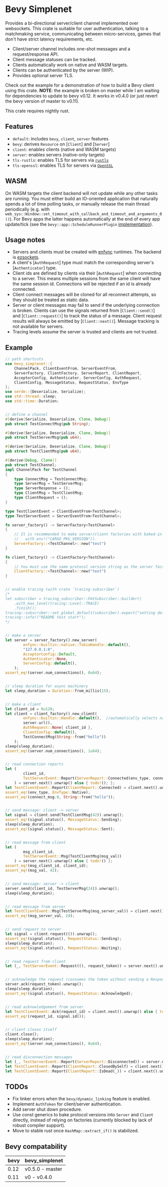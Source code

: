 # Bevy Simplenet

Provides a bi-directional server/client channel implemented over websockets. This crate is suitable for user authentication, talking to a matchmaking service, communicating between micro-services, games that don't have strict latency requirements, etc.

- Client/server channel includes one-shot messages and a request/response API.
- Client message statuses can be tracked.
- Clients automatically work on native and WASM targets.
- Clients can be authenticated by the server (WIP).
- Provides optional server TLS.

Check out the example for a demonstration of how to build a Bevy client using this crate. **NOTE**: the example is broken on master while I am waiting for dependencies to update to bevy v0.12. It works in v0.4.0 (or just revert the bevy version of master to v0.11).

This crate requires nightly rust.



## Features

- `default`: includes `bevy`, `client`, `server` features
- `bevy`: derives `Resource` on [`Client`] and [`Server`]
- `client`: enables clients (native and WASM targets)
- `server`: enables servers (native-only targets)
- `tls-rustls`: enables TLS for servers via [`rustls`](https://crates.io/crates/rustls)
- `tls-openssl`: enables TLS for servers via [`OpenSSL`](https://crates.io/crates/openssl)



## WASM

On WASM targets the client backend will not update while any other tasks are running. You must either build an IO-oriented application that naturally spends a lot of time polling tasks, or manually release the main thread periodically (e.g. with `web_sys::Window::set_timeout_with_callback_and_timeout_and_arguments_0()`). For Bevy apps the latter happens automatically at the end of every app update/tick (see the `bevy::app::ScheduleRunnerPlugin` [implementation](https://github.com/bevyengine/bevy)).



## Usage notes

- Servers and clients must be created with [enfync](https://crates.io/crates/enfync) runtimes. The backend is [ezsockets](https://github.com/gbaranski/ezsockets).
- A client's [`AuthRequest`] type must match the corresponding server's [`Authenticator`] type.
- Client ids are defined by clients via their [`AuthRequest`] when connecting to a server. This means multiple sessions from the same client will have the same session id. Connections will be rejected if an id is already connected.
- Client connect messages will be cloned for all reconnect attempts, so they should be treated as static data.
- Server or client messages may fail to send if the underlying connection is broken. Clients can use the signals returned from [`Client::send()`] and [`Client::request()`] to track the status of a message. Client request results will always be emitted by [`Client::next()`]. Message tracking is not available for servers.
- Tracing levels assume the server is trusted and clients are not trusted.



## Example

```rust
// path shortcuts
use bevy_simplenet::{
    ChannelPack, ClientEventFrom, ServerEventFrom,
    ServerFactory, ClientFactory, ServerReport, ClientReport,
    AcceptorConfig, Authenticator, ServerConfig, AuthRequest,
    ClientConfig, MessageStatus, RequestStatus, EnvType
};
use serde::{Deserialize, Serialize};
use std::thread::sleep;
use std::time::Duration;


// define a channel
#[derive(Serialize, Deserialize, Clone, Debug)]
pub struct TestConnectMsg(pub String);

#[derive(Serialize, Deserialize, Clone, Debug)]
pub struct TestServerMsg(pub u64);

#[derive(Serialize, Deserialize, Clone, Debug)]
pub struct TestClientMsg(pub u64);

#[derive(Debug, Clone)]
pub struct TestChannel;
impl ChannelPack for TestChannel
{
    type ConnectMsg = TestConnectMsg;
    type ServerMsg = TestServerMsg;
    type ServerResponse = ();
    type ClientMsg = TestClientMsg;
    type ClientRequest = ();
}

type TestClientEvent = ClientEventFrom<TestChannel>;
type TestServerEvent = ServerEventFrom<TestChannel>;

fn server_factory() -> ServerFactory<TestChannel>
{
    // It is recommended to make server/client factories with baked-in protocol versions (e.g.
    //   with env!("CARGO_PKG_VERSION")).
    ServerFactory::<TestChannel>::new("test")
}

fn client_factory() -> ClientFactory<TestChannel>
{
    // You must use the same protocol version string as the server factory.
    ClientFactory::<TestChannel>::new("test")
}


// enable tracing (with crate `tracing-subscriber`)
/*
let subscriber = tracing_subscriber::FmtSubscriber::builder()
    .with_max_level(tracing::Level::TRACE)
    .finish();
tracing::subscriber::set_global_default(subscriber).expect("setting default subscriber failed");
tracing::info!("README test start");
*/


// make a server
let server = server_factory().new_server(
        enfync::builtin::native::TokioHandle::default(),
        "127.0.0.1:0",
        AcceptorConfig::Default,
        Authenticator::None,
        ServerConfig::default(),
    );
assert_eq!(server.num_connections(), 0u64);


// sleep duration for async machinery
let sleep_duration = Duration::from_millis(15);


// make a client
let client_id = 0u128;
let client = client_factory().new_client(
        enfync::builtin::Handle::default(),  //automatically selects native/WASM runtime
        server.url(),
        AuthRequest::None{ client_id },
        ClientConfig::default(),
        TestConnectMsg(String::from("hello"))
    );
sleep(sleep_duration);
assert_eq!(server.num_connections(), 1u64);


// read connection reports
let (
        client_id,
        TestServerEvent::Report(ServerReport::Connected(env_type, connect_msg))
    ) = server.next().unwrap() else { todo!(); };
let TestClientEvent::Report(ClientReport::Connected) = client.next().unwrap() else { todo!(); };
assert_eq!(env_type, EnvType::Native);
assert_eq!(connect_msg.0, String::from("hello"));


// send message: client -> server
let signal = client.send(TestClientMsg(42)).unwrap();
assert_eq!(signal.status(), MessageStatus::Sending);
sleep(sleep_duration);
assert_eq!(signal.status(), MessageStatus::Sent);


// read message from client
let (
        msg_client_id,
        TestServerEvent::Msg(TestClientMsg(msg_val))
    ) = server.next().unwrap() else { todo!() };
assert_eq!(msg_client_id, client_id);
assert_eq!(msg_val, 42);


// send message: server -> client
server.send(client_id, TestServerMsg(24)).unwrap();
sleep(sleep_duration);


// read message from server
let TestClientEvent::Msg(TestServerMsg(msg_server_val)) = client.next().unwrap() else { todo!() };
assert_eq!(msg_server_val, 24);


// send request to server
let signal = client.request(()).unwrap();
assert_eq!(signal.status(), RequestStatus::Sending);
sleep(sleep_duration);
assert_eq!(signal.status(), RequestStatus::Waiting);


// read request from client
let (_, TestServerEvent::Request((), request_token)) = server.next().unwrap() else { todo!() };


// acknowledge the request (consumes the token without sending a Response)
server.ack(request_token).unwrap();
sleep(sleep_duration);
assert_eq!(signal.status(), RequestStatus::Acknowledged);


// read acknowledgement from server
let TestClientEvent::Ack(request_id) = client.next().unwrap() else { todo!() };
assert_eq!(request_id, signal.id());


// client closes itself
client.close();
sleep(sleep_duration);
assert_eq!(server.num_connections(), 0u64);


// read disconnection messages
let (_, TestServerEvent::Report(ServerReport::Disconnected)) = server.next().unwrap() else { todo!() };
let TestClientEvent::Report(ClientReport::ClosedBySelf) = client.next().unwrap() else { todo!() };
let TestClientEvent::Report(ClientReport::IsDead(_)) = client.next().unwrap() else { todo!() };
```



## TODOs

- Fix linker errors when the `bevy/dynamic_linking` feature is enabled.
- Implement `AuthToken` for client/server authentication.
- Add server shut down procedure.
- Use const generics to bake protocol versions into `Server` and `Client` directly, instead of relying on factories (currently blocked by lack of robust compiler support).
- Move to stable rust once `HashMap::extract_if()` is stabilized.



## Bevy compatability

| bevy   | bevy_simplenet  |
|--------|-----------------|
| 0.12   | v0.5.0 - master |
| 0.11   | v0 - v0.4.0     |
